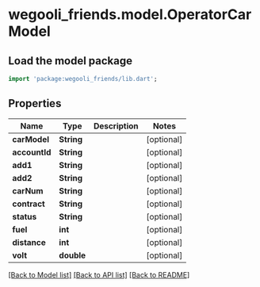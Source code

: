# wegooli_friends.model.OperatorCarModel

## Load the model package

```dart
import 'package:wegooli_friends/lib.dart';
```

## Properties

| Name          | Type       | Description | Notes      |
| ------------- | ---------- | ----------- | ---------- |
| **carModel**  | **String** |             | [optional] |
| **accountId** | **String** |             | [optional] |
| **add1**      | **String** |             | [optional] |
| **add2**      | **String** |             | [optional] |
| **carNum**    | **String** |             | [optional] |
| **contract**  | **String** |             | [optional] |
| **status**    | **String** |             | [optional] |
| **fuel**      | **int**    |             | [optional] |
| **distance**  | **int**    |             | [optional] |
| **volt**      | **double** |             | [optional] |

[[Back to Model list]](../README.md#documentation-for-models)
[[Back to API list]](../README.md#documentation-for-api-endpoints)
[[Back to README]](../README.md)
